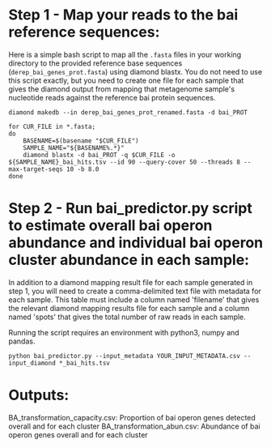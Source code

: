 # Step 1 - Map your reads to the bai reference sequences:

Here is a simple bash script to map all the `.fasta` files in your working directory to the provided reference base sequences (`derep_bai_genes_prot.fasta`) using diamond blastx. You do not need to use this script exactly, but you need to create one file for each sample that gives the diamond output from mapping that metagenome sample's nucleotide reads against the reference bai protein sequences.

```
diamond makedb --in derep_bai_genes_prot_renamed.fasta -d bai_PROT

for CUR_FILE in *.fasta;
do
    BASENAME=$(basename "$CUR_FILE")
    SAMPLE_NAME="${BASENAME%.*}"
    diamond blastx -d bai_PROT -q $CUR_FILE -o ${SAMPLE_NAME}_bai_hits.tsv --id 90 --query-cover 50 --threads 8 --max-target-seqs 10 -b 8.0
done
```
 
# Step 2 - Run bai_predictor.py script to estimate overall bai operon abundance and individual bai operon cluster abundance in each sample:

In addition to a diamond mapping result file for each sample generated in step 1, you will need to create a comma-delimited text file with metadata for each sample. This table must include a column named 'filename' that gives the relevant diamond mapping results file for each sample and a column named 'spots' that gives the total number of raw reads in each sample.

Running the script requires an environment with python3, numpy and pandas.

```
python bai_predictor.py --input_metadata YOUR_INPUT_METADATA.csv --input_diamond *_bai_hits.tsv 
```

# Outputs:

BA_transformation_capacity.csv: Proportion of bai operon genes detected overall and for each cluster
BA_transformation_abun.csv: Abundance of bai operon genes overall and for each cluster